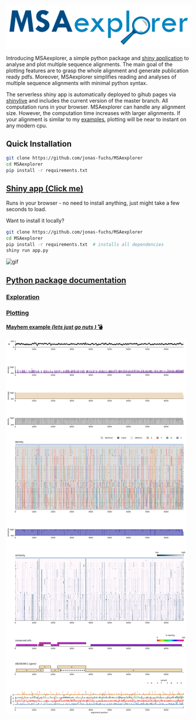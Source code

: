 ![Logo](img/logo.svg)

Introducing MSAexplorer, a simple python package and [shiny application](https://shiny.posit.co/py/) to analyse and plot multiple sequence alignments.
The main goal of the plotting features are to grasp the whole alignment and generate publication ready pdfs. Moreover, MSAexplorer
simplifies reading and analyses of multiple sequence alignments with minimal python syntax.

The serverless shiny app is automatically deployed to gihub pages via [shinylive](https://shiny.posit.co/py/docs/shinylive.html) and includes the current version of the master branch. All computation runs in your browser. MSAexplorer can handle any alignment size. However, the computation time increases with larger alignments. If your alignment is similar to my [examples](example_alignments/DNA.fasta), plotting will be near to instant on any modern cpu.

## Quick Installation

```bash
git clone https://github.com/jonas-fuchs/MSAexplorer
cd MSAexplorer
pip install -r requirements.txt
```
## [Shiny app (Click me)](https://jonas-fuchs.github.io/MSAexplorer/shiny)
Runs in your browser - no need to install anything, just might take a few seconds to load.

Want to install it locally?
````bash
git clone https://github.com/jonas-fuchs/MSAexplorer
cd MSAexplorer
pip install -r requirements.txt  # installs all dependencies
shiny run app.py
````


![gif](assets/Shiny_app.gif)

## [Python package documentation](https://jonas-fuchs.github.io/MSAexplorer/docs/msaexplorer.html)

### [Exploration](https://jonas-fuchs.github.io/MSAexplorer/docs/msaexplorer/explore.html) 

### [Plotting](https://jonas-fuchs.github.io/MSAexplorer/docs/msaexplorer/draw.html) 

#### [Mayhem example _(lets just go nuts )_ :bomb: ](https://jonas-fuchs.github.io/MSAexplorer/docs/msaexplorer.html#plotting)

![png](assets/BoDV.png)
